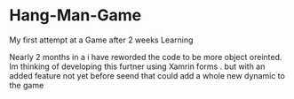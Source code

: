 # Hang-Man-Game
My first attempt at a Game after 2 weeks Learning

Nearly 2 months in a i have reworded the code to be more object oreinted.
Im thinking of developing this furtner using Xamrin forms . but with an added feature not yet before seend that could add a whole new dynamic to the game 
